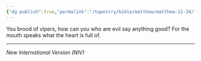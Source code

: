 ```yaml
---
{"dg-publish":true,"permalink":"/tapestry/bible/matthew/matthew-12-34/","title":"Matthew 12:34","hide":true,"tags":["bible-verse"],"dgHomeLink":true,"dgShowLocalGraph":true,"dgEnableSearch":true}
---
```


You brood of vipers, how can you who are evil say anything good? For the mouth speaks what the heart is full of.

---
*New International Version (NIV)*